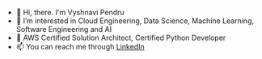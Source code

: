 - 👋 Hi, there. I'm Vyshnavi Pendru
- 👀 I’m interested in Cloud Engineering, Data Science, Machine Learning, Software Engineering and AI
- 🌱 AWS Certified Solution Architect, Certified Python Developer
- 📫 You can reach me through [LinkedIn](https:/www.linkedin.com/in/vyshnavi--p/)


